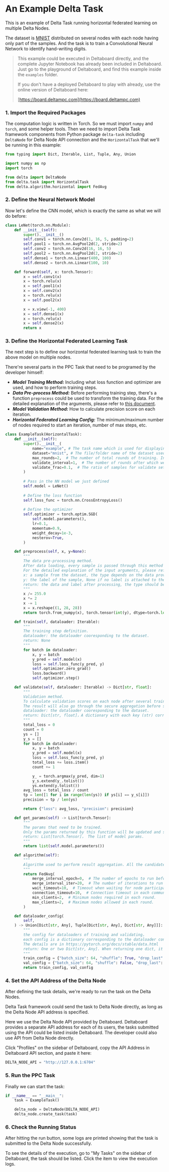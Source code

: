 # An Example Delta Task

This is an example of Delta Task running horizontal federated learning on multiple Delta Nodes.

The dataset is [MNIST](http://yann.lecun.com/exdb/mnist/) distributed on several nodes with each node having only part of the samples. And the task is to train a Convolutional Neural Network to identify hand-writing digits.

> This example could be executed in Deltaboard directly, and the complete Jupyter Notebook has already been included in Deltaboard. Just go to the playground of Deltaboard, and find this example inside the `examples` folder.
>
> If you don't have a deployed Deltaboard to play with already, use the online version of Deltaboard here:
>
> [https://board.deltampc.com](https://board.deltampc.com)

### 1. Import the Required Packages

The computation logic is written in Torch. So we must import `numpy` and `torch`, and some helper tools. Then we need to import Delta Task framework components from Python package `delta-task` including `DeltaNode` for Delta Node API connection and the `HorizontalTask` that we'll be running in this example:

```python
from typing import Dict, Iterable, List, Tuple, Any, Union

import numpy as np
import torch

from delta import DeltaNode
from delta.task import HorizontalTask
from delta.algorithm.horizontal import FedAvg
```

### 2. Define the Neural Network Model

Now let's define the CNN model, which is exactly the same as what we will do before:

```python
class LeNet(torch.nn.Module):
    def __init__(self):
        super().__init__()
        self.conv1 = torch.nn.Conv2d(1, 16, 5, padding=2)
        self.pool1 = torch.nn.AvgPool2d(2, stride=2)
        self.conv2 = torch.nn.Conv2d(16, 16, 5)
        self.pool2 = torch.nn.AvgPool2d(2, stride=2)
        self.dense1 = torch.nn.Linear(400, 100)
        self.dense2 = torch.nn.Linear(100, 10)

    def forward(self, x: torch.Tensor):
        x = self.conv1(x)
        x = torch.relu(x)
        x = self.pool1(x)
        x = self.conv2(x)
        x = torch.relu(x)
        x = self.pool2(x)

        x = x.view(-1, 400)
        x = self.dense1(x)
        x = torch.relu(x)
        x = self.dense2(x)
        return x
```

### 3. Define the Horizontal Federated Learning Task

The next step is to define our horizontal federated learning task to train the above model on multiple nodes.

There're several parts in the PPC Task that need to be programed by the developer himself:

* _**Model Training Method:**_ Including what loss function and optimizer are used, and how to perform training steps.
* _**Data Pre-process Method:**_ Before performing training step, there's a function `preprocess` could be used to transform the training data. For the detailed explanation of the arguments, please refer to [this document](https://docs.deltampc.com/network-deployment/prepare-data).
* _**Model Validation Method:**_ How to calculate precision score on each iteration.
* _**Horizontal Federated Learning Config:**_ The minimum/maximum number of nodes required to start an iteration, number of max steps, etc.

```python
class ExampleTask(HorizontalTask):
    def __init__(self):
        super().__init__(
            name="example", # The task name which is used for displaying purpose.
            dataset="mnist", # The file/folder name of the dataset used. The file/folder should be placed under the data folder of all the Delta Nodes.
            max_rounds=2,  # The number of total rounds of training. In every round, all the nodes calculate their own partial results, and summit them to the server.
            validate_interval=1,  # The number of rounds after which we calculate a validation score.
            validate_frac=0.1,  # The ratio of samples for validate set in the whole dataset，range in (0,1)
        )
        
        # Pass in the NN model we just defined
        self.model = LeNet()
        
        # Define the loss function
        self.loss_func = torch.nn.CrossEntropyLoss()
        
        # Define the optimizer
        self.optimizer = torch.optim.SGD(
            self.model.parameters(),
            lr=0.1,
            momentum=0.9,
            weight_decay=1e-3,
            nesterov=True,
        )

    def preprocess(self, x, y=None):
        """
        The data pre-processing method.
        After data loading, every sample is passed through this method to be transformed.
        For the detailed explanation of the input arguments, please refer to https://docs.deltampc.com/network-deployment/prepare-data
        x: a sample from the dataset, the type depends on the data provided.
        y: the label of the sample, None if no label is attached to the sample.
        return: the data and label after processing, the type should be torch.Tensor or np.ndarray
        """
        x /= 255.0
        x *= 2
        x -= 1
        x = x.reshape((1, 28, 28))
        return torch.from_numpy(x), torch.tensor(int(y), dtype=torch.long)

    def train(self, dataloader: Iterable):
        """
        The training step definition.
        dataloader: the dataloader cooresponding to the dataset.
        return: None
        """
        for batch in dataloader:
            x, y = batch
            y_pred = self.model(x)
            loss = self.loss_func(y_pred, y)
            self.optimizer.zero_grad()
            loss.backward()
            self.optimizer.step()

    def validate(self, dataloader: Iterable) -> Dict[str, float]:
        """
        Validation method.
        To calculate validation scores on each node after several training steps.
        The result will also go through the secure aggregation before sending back to server.
        dataloader: the dataloader cooresponding to the dataset.
        return: Dict[str, float]，A dictionary with each key (str) corresponds to a score's name and the value (float) to the score's value.
        """
        total_loss = 0
        count = 0
        ys = []
        y_s = []
        for batch in dataloader:
            x, y = batch
            y_pred = self.model(x)
            loss = self.loss_func(y_pred, y)
            total_loss += loss.item()
            count += 1

            y_ = torch.argmax(y_pred, dim=1)
            y_s.extend(y_.tolist())
            ys.extend(y.tolist())
        avg_loss = total_loss / count
        tp = len([1 for i in range(len(ys)) if ys[i] == y_s[i]])
        precision = tp / len(ys)

        return {"loss": avg_loss, "precision": precision}

    def get_params(self) -> List[torch.Tensor]:
        """
        The params that need to be trained.
        Only the params returned by this function will be updated and saved during aggregation.
        return: List[torch.Tensor]， The list of model params.
        """
        return list(self.model.parameters())

    def algorithm(self):
        """
        Algorithm used to perform result aggregation. All the candidates are included in the package delta.algorithm.horizontal
        """
        return FedAvg(
            merge_interval_epoch=0,  # The number of epochs to run before aggregation is performed.
            merge_interval_iter=20,  # The number of iterations to run before aggregation is performed. One of this and the above number must be 0.
            wait_timeout=10,  # Timeout when waiting for node participating.
            connection_timeout=10,  # Connection timeout in each communication in the aggregation algorithm.
            min_clients=2,  # Minimum nodes required in each round.
            max_clients=2,  # Maximum nodes allowed in each round.
        )

    def dataloader_config(
        self,
    ) -> Union[Dict[str, Any], Tuple[Dict[str, Any], Dict[str, Any]]]:
        """
        the config for dataloaders of training and validating，
        each config is a dictionary corresponding to the dataloader config of PyTorch.
        The details are in https://pytorch.org/docs/stable/data.html
        return: One or two Dict[str, Any]. When returning one dict, it is used for both training and validating dataloader.
        """
        train_config = {"batch_size": 64, "shuffle": True, "drop_last": True}
        val_config = {"batch_size": 64, "shuffle": False, "drop_last": False}
        return train_config, val_config

```

### 4. Set the API Address of the Delta Node

After defining the task details, we're ready to run the task on the Delta Nodes.

Delta Task framework could send the task to Delta Node directly, as long as the Delta Node API address is specified.

Here we use the Delta Node API provided by Deltaboard. Deltaboard provides a separate API address for each of its users, the tasks submitted using the API could be listed inside Deltaboard. The developer could also use API from Delta Node directly.

Click "Profiles" on the sidebar of Deltaboard, copy the API Address in Deltaboard API section, and paste it here:

```python
DELTA_NODE_API = "http://127.0.0.1:6704"
```

### 5. Run the PPC Task

Finally we can start the task:

```python
if __name__ == "__main__":
    task = ExampleTask()

    delta_node = DeltaNode(DELTA_NODE_API)
    delta_node.create_task(task)
```

### 6. Check the Running Status

After hitting the run button, some logs are printed showing that the task is submitted to the Delta Node successfully.

To see the details of the execution, go to "My Tasks" on the sidebar of Deltaboard, the task should be listed. Click the item to view the execution logs.

